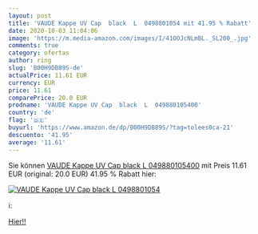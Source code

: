 ```yaml
---
layout: post
title: 'VAUDE Kappe UV Cap  black  L  0498801054 mit 41.95 % Rabatt'
date: 2020-10-03 11:04:06
image: 'https://m.media-amazon.com/images/I/41OOJcNLmBL._SL200_.jpg'
comments: true
category: ofertas
author: ring
slug: 'B00H9DB89S-de'
actualPrice: 11.61 EUR
currency: EUR
price: 11.61
comparePrice: 20.0 EUR
prodname: 'VAUDE Kappe UV Cap  black  L  049880105400'
country: 'de'
flag: '🇩🇪'
buyurl: 'https://www.amazon.de/dp/B00H9DB89S/?tag=tolees0ca-21'
descuento: '41.95'
average: '11.61'
---
```


Sie können [VAUDE Kappe UV Cap  black  L  049880105400](https://www.amazon.de/dp/B00H9DB89S/?tag=tolees0ca-21) mit Preis 11.61 EUR (original: 20.0 EUR) 41.95 % Rabatt hier:

[![VAUDE Kappe UV Cap  black  L  0498801054](https://m.media-amazon.com/images/I/41OOJcNLmBL._SL200_.jpg)](https://www.amazon.de/dp/B00H9DB89S/?tag=tolees0ca-21)

ℹ️:


[Hier!!](https://www.amazon.de/dp/B00H9DB89S/?tag=tolees0ca-21)
